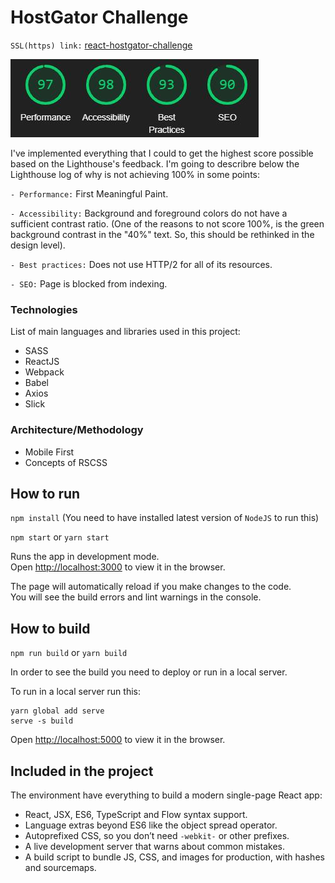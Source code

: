 # HostGator Challenge

`SSL(https) link:` [react-hostgator-challenge](https://react-hostgator-challenge.surge.sh/)


![Lighthouse score:](https://github.com/tavaresrafa/react-challenge-hostgator/blob/master/src/assets/img/lighthouse.jpg)

I've implemented everything that I could to get the highest score possible based on the Lighthouse's feedback. I'm going to describre below the Lighthouse log of why is not achieving 100% in some points:

`- Performance:` First Meaningful Paint.

`- Accessibility:` Background and foreground colors do not have a sufficient contrast ratio. 
(One of the reasons to not score 100%, is the green background contrast in the "40%" text. So, this should be rethinked in the design level).

`- Best practices:` Does not use HTTP/2 for all of its resources.

`- SEO:` Page is blocked from indexing.

### Technologies
List of main languages and libraries used in this project:
- SASS
- ReactJS
- Webpack
- Babel
- Axios
- Slick

### Architecture/Methodology
- Mobile First
- Concepts of RSCSS

## How to run

`npm install` (You need to have installed latest version of `NodeJS` to run this)

`npm start` or `yarn start`

Runs the app in development mode.<br>
Open [http://localhost:3000](http://localhost:3000) to view it in the browser.

The page will automatically reload if you make changes to the code.<br>
You will see the build errors and lint warnings in the console.

## How to build

`npm run build` or `yarn build`

In order to see the build you need to deploy or run in a local server.

To run in a local server run this:

```
yarn global add serve
serve -s build
```
Open [http://localhost:5000](http://localhost:5000) to view it in the browser.

## Included in the project

The environment have everything to build a modern single-page React app:

- React, JSX, ES6, TypeScript and Flow syntax support.
- Language extras beyond ES6 like the object spread operator.
- Autoprefixed CSS, so you don’t need `-webkit-` or other prefixes.
- A live development server that warns about common mistakes.
- A build script to bundle JS, CSS, and images for production, with hashes and sourcemaps.
